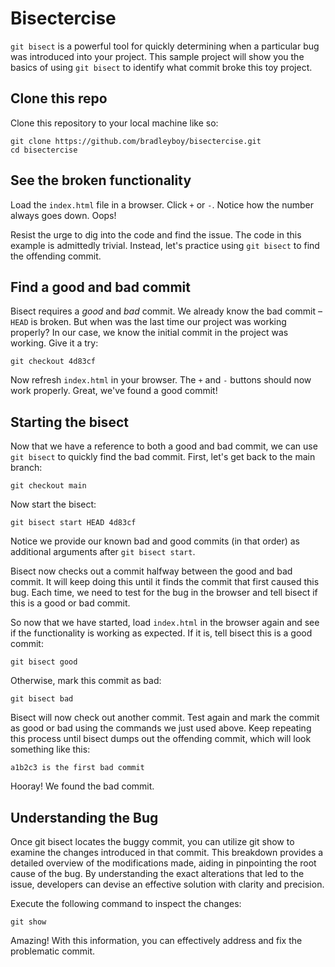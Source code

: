 # Bisectercise

`git bisect` is a powerful tool for quickly determining when a particular bug was introduced into your project. This sample project will show you the basics of using `git bisect` to identify what commit broke this toy project.

## Clone this repo

Clone this repository to your local machine like so:

```
git clone https://github.com/bradleyboy/bisectercise.git
cd bisectercise
```

## See the broken functionality

Load the `index.html` file in a browser. Click `+` or `-`. Notice how the number always goes down. Oops!

Resist the urge to dig into the code and find the issue. The code in this example is admittedly trivial. Instead, let's practice using `git bisect` to find the offending commit.

## Find a good and bad commit

Bisect requires a *good* and *bad* commit. We already know the bad commit – `HEAD` is broken. But when was the last time our project was working properly? In our case, we know the initial commit in the project was working. Give it a try:

```
git checkout 4d83cf
```

Now refresh `index.html` in your browser. The `+` and `-` buttons should now work properly. Great, we've found a good commit!

## Starting the bisect

Now that we have a reference to both a good and bad commit, we can use `git bisect` to quickly find the bad commit. First, let's get back to the main branch:

```
git checkout main
```

Now start the bisect:

```
git bisect start HEAD 4d83cf
```

Notice we provide our known bad and good commits (in that order) as additional arguments after `git bisect start`.

Bisect now checks out a commit halfway between the good and bad commit. It will keep doing this until it finds the commit that first caused this bug. Each time, we need to test for the bug in the browser and tell bisect if this is a good or bad commit.

So now that we have started, load `index.html` in the browser again and see if the functionality is working as expected. If it is, tell bisect this is a good commit:

```
git bisect good
```

Otherwise, mark this commit as bad:

```
git bisect bad
```

Bisect will now check out another commit. Test again and mark the commit as good or bad using the commands we just used above. Keep repeating this process until bisect dumps out the offending commit, which will look something like this:

```
a1b2c3 is the first bad commit
```

Hooray! We found the bad commit.


## Understanding the Bug

Once git bisect locates the buggy commit, you can utilize git show to examine the changes introduced in that commit. This breakdown provides a detailed overview of the modifications made, aiding in pinpointing the root cause of the bug. By understanding the exact alterations that led to the issue, developers can devise an effective solution with clarity and precision.

Execute the following command to inspect the changes:

```
git show
```

Amazing! With this information, you can effectively address and fix the problematic commit.
